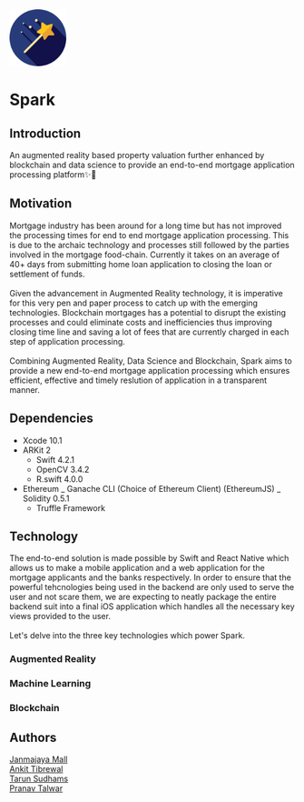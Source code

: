 <img src="Assets/logo.png" alt="" width="100px"/>

# Spark

## Introduction

An augmented reality based property valuation further enhanced by blockchain and data science to provide an end-to-end mortgage application processing platform✨📱

## Motivation

Mortgage industry has been around for a long time but has not improved the processing times for end to end mortgage application processing. This is due to the archaic technology and processes still followed by the parties involved in the mortgage food-chain. Currently it takes on an average of 40+ days from submitting home loan application to closing the loan or settlement of funds. <br>
<br>
Given the advancement in Augmented Reality technology, it is imperative for this very pen and paper process to catch up with the emerging technologies. Blockchain mortgages has a potential to disrupt the existing processes and could eliminate costs and inefficiencies thus improving closing time line and saving a lot of fees that are currently charged in each step of application processing. <br>
<br>
Combining Augmented Reality, Data Science and Blockchain, Spark aims to provide a new end-to-end mortgage application processing which ensures efficient, effective and timely reslution of application in a transparent manner.

## Dependencies

- Xcode 10.1
- ARKit 2
  - Swift 4.2.1
  - OpenCV 3.4.2
  - R.swift 4.0.0
- Ethereum
  _ Ganache CLI (Choice of Ethereum Client) (EthereumJS)
  _ Solidity 0.5.1
  - Truffle Framework

## Technology

The end-to-end solution is made possible by Swift and React Native which allows us to make a mobile application and a web application for the mortgage applicants and the banks respectively. In order to ensure that the powerful tehcnologies being used in the backend are only used to serve the user and not scare them, we are expecting to neatly package the entire backend suit into a final iOS application which handles all the necessary key views provided to the user. <br>
<br>
Let's delve into the three key technologies which power Spark.

### Augmented Reality

### Machine Learning

### Blockchain

## Authors

[Janmajaya Mall](https://github.com/Janmajayamall) <br>
[Ankit Tibrewal](https://github.com/atibrewal98) <br>
[Tarun Sudhams](https://github.com/sudhamstarun) <br>
[Pranav Talwar](https://github.com/pranavtalwar)<br>
